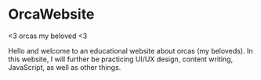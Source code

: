 # OrcaWebsite

&lt;3 orcas my beloved &lt;3

Hello and welcome to an educational website about orcas (my beloveds). In this website, I will further be practicing UI/UX design, content writing, JavaScript, as well as other things.

